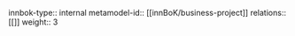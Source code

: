 innbok-type:: internal
metamodel-id:: [[innBoK/business-project]]
relations:: [[]]
weight:: 3
















